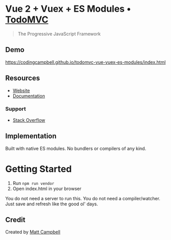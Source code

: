 # Vue 2 + Vuex + ES Modules • [TodoMVC](http://todomvc.com)

> The Progressive JavaScript Framework

## Demo

https://codingcampbell.github.io/todomvc-vue-vuex-es-modules/index.html

## Resources

- [Website](https://vuejs.org/)
- [Documentation](https://vuejs.org/v2/guide/)

### Support

- [Stack Overflow](http://stackoverflow.com/questions/tagged/vue)

## Implementation

Built with native ES modules. No bundlers or compilers of any kind.

# Getting Started

1. Run `npm run vendor`
2. Open index.html in your browser

You do not need a server to run this. You do not need a compiler/watcher. Just save and refresh like the good ol' days.

## Credit

Created by [Matt Campbell](https://mattcampbell.net/)
